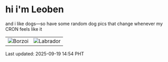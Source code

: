 # hi i'm Leoben

and i like dogs—so have some random dog pics that change whenever my CRON feels like it

|  |  |
|--------|----------|
| ![Borzoi](https://random-dog-vercel.vercel.app/api/random-borzoi?v=1758264867) | ![Labrador](https://random-dog-vercel.vercel.app/api/random-labrador?v=1758264867) |

Last updated: 2025-09-19 14:54 PHT

